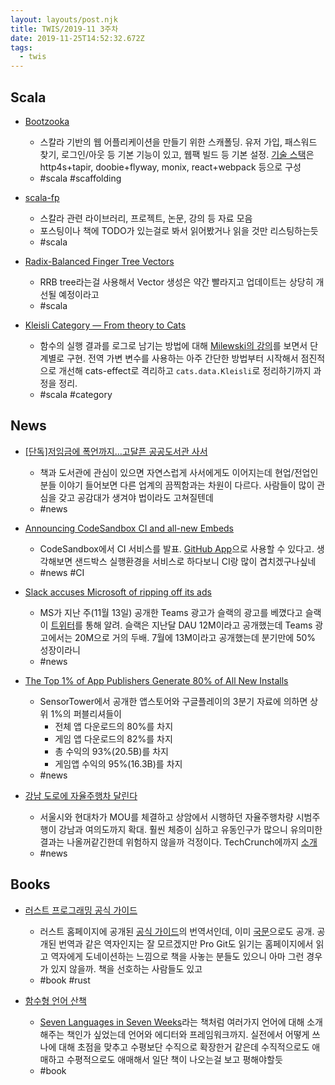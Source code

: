 ```yaml
---
layout: layouts/post.njk
title: TWIS/2019-11 3주차
date: 2019-11-25T14:52:32.672Z
tags:
  - twis
---
```



## Scala
- [Bootzooka](https://softwaremill.github.io/bootzooka/)
	- 스칼라 기반의 웹 어플리케이션을 만들기 위한 스캐폴딩. 유저 가입, 패스워드 찾기, 로그인/아웃 등 기본 기능이 있고, 웹팩 빌드 등 기본 설정. [기술 스택](https://softwaremill.github.io/bootzooka/stack.html)은 http4s+tapir, doobie+flyway, monix, react+webpack 등으로 구성
	- #scala #scaffolding

- [scala-fp](https://niqdev.github.io/scala-fp/docs/book.html)
	- 스칼라 관련 라이브러리, 프로젝트, 논문, 강의 등 자료 모음
	- 포스팅이나 책에 TODO가 있는걸로 봐서 읽어봤거나 읽을 것만 리스팅하는듯
	- #scala

- [Radix-Balanced Finger Tree Vectors](https://github.com/scala/scala/pull/8534)
	- RRB tree라는걸 사용해서 Vector 생성은 약간 빨라지고 업데이트는 상당히 개선될 예정이라고
	- #scala

- [Kleisli Category — From theory to Cats](https://blog.softwaremill.com/kleisli-category-from-theory-to-cats-fbd140bf396e)
	- 함수의 실행 결과를 로그로 남기는 방법에 대해 [Milewski의 강의](https://www.youtube.com/playlist?list=PLbgaMIhjbmEnaH_LTkxLI7FMa2HsnawM_)를 보면서 단계별로 구현. 전역 가변 변수를 사용하는 아주 간단한 방법부터 시작해서 점진적으로 개선해 cats-effect로 격리하고 `cats.data.Kleisli`로 정리하기까지 과정을 정리.
	- #scala #category


## News
- [\[단독\]저임금에 폭언까지…고달픈 공공도서관 사서](http://news.khan.co.kr/kh_news/khan_art_view.html?artid=201911150600045)
	- 책과 도서관에 관심이 있으면 자연스럽게 사서에게도 이어지는데 현업/전업인 분들 이야기 들어보면 다른 업계의 끔찍함과는 차원이 다르다. 사람들이 많이 관심을 갖고 공감대가 생겨야 법이라도 고쳐질텐데
	- #news


- [Announcing CodeSandbox CI and all-new Embeds](https://codesandbox.io/post/codesandbox-ci-embeds)
	- CodeSandbox에서 CI 서비스를 발표. [GitHub App](https://github.com/apps/codesandbox)으로 사용할 수 있다고. 생각해보면 샌드박스 실행환경을 서비스로 하다보니 CI랑 많이 겹치겠구나싶네
	- #news #CI


- [Slack accuses Microsoft of ripping off its ads](https://www.theverge.com/2019/11/21/20975952/slack-microsoft-teams-competition-ads-video-ok-boomer)
	- MS가 지난 주(11월 13일) 공개한 Teams 광고가 슬랙의 광고를 베꼈다고 슬랙이 [트위터](https://twitter.com/SlackHQ/status/1197530383463698432)를 통해 알려. 슬랙은 지난달 DAU 12M이라고 공개했는데 Teams 광고에서는 20M으로 거의 두배. 7월에 13M이라고 공개했는데 분기만에 50% 성장이라니
	- #news

- [The Top 1% of App Publishers Generate 80% of All New Installs](https://sensortower.com/blog/top-one-percent-downloads)
	- SensorTower에서 공개한 앱스토어와 구글플레이의 3분기 자료에 의하면 상위 1%의 퍼블리셔들이
		- 전체 앱 다운로드의 80%를 차지
		- 게임 앱 다운로드의 82%를 차지
		- 총 수익의 93%(20.5B)를 차지
		- 게임앱 수익의 95%(16.3B)를 차지
	- #news

- [강남 도로에 자율주행차 달린다](http://mediahub.seoul.go.kr/archives/1259132)
	- 서울시와 현대차가 MOU를 체결하고 상암에서 시행하던 자율주행차량 시범주행이 강남과 여의도까지 확대. 훨씬 체증이 심하고 유동인구가 많으니 유의미한 결과는 나올꺼같긴한데 위험하지 않을까 걱정이다. TechCrunch에까지 [소개](https://techcrunch.com/2019/11/22/hyundai-and-seoul-set-to-test-self-driving-cars-on-city-roads-starting-next-month)
	- #news


## Books
- [러스트 프로그래밍 공식 가이드](https://jpub.tistory.com/980)
	- 러스트 홈페이지에 공개된 [공식 가이드](https://doc.rust-lang.org/book)의 번역서인데, 이미 [국문](https://rinthel.github.io/rust-lang-book-ko/)으로도 공개. 공개된 번역과 같은 역자인지는 잘 모르겠지만 Pro Git도 읽기는 홈페이지에서 읽고 역자에게 도네이션하는 느낌으로 책을 사놓는 분들도 있으니 아마 그런 경우가 있지 않을까. 책을 선호하는 사람들도 있고
	- #book #rust

- [함수형 언어 산책](http://yes24.com/Product/Goods/83563381)
	- [Seven Languages in Seven Weeks](https://pragprog.com/book/btlang/seven-languages-in-seven-weeks)라는 책처럼 여러가지 언어에 대해 소개해주는 책인가 싶었는데 언어와 에디터와 프레임워크까지. 실전에서 어떻게 쓰나에 대해 초점을 맞추고 수평보단 수직으로 확장한거 같은데 수직적으로도 애매하고 수평적으로도 애매해서 일단 책이 나오는걸 보고 평해야할듯
	- #book

